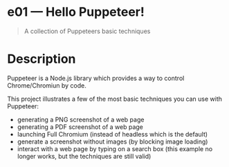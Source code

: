 # e01 &mdash; Hello Puppeteer!
> A collection of Puppeteers basic techniques 

# Description
Puppeteer is a Node.js library which provides a way to control Chrome/Chromiun by code.

This project illustrates a few of the most basic techniques you can use with Puppeteer:
* generating a PNG screenshot of a web page
* generating a PDF screenshot of a web page
* launching Full Chromium (instead of headless which is the default)
* generate a screenshot without images (by blocking image loading)
* interact with a web page by typing on a search box (this example no longer works, but the techniques are still valid)